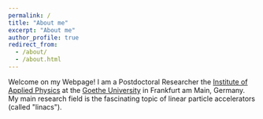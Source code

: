```yaml
---
permalink: /
title: "About me"
excerpt: "About me"
author_profile: true
redirect_from: 
  - /about/
  - /about.html
---
```


Welcome on my Webpage! I am a Postdoctoral Researcher the [Institute of Applied Physics](https://www.uni-frankfurt.de/49311579/) at the [Goethe University](https://www.uni-frankfurt.de/) in Frankfurt am Main, Germany. My main research field is the fascinating topic of linear particle accelerators (called "linacs").

